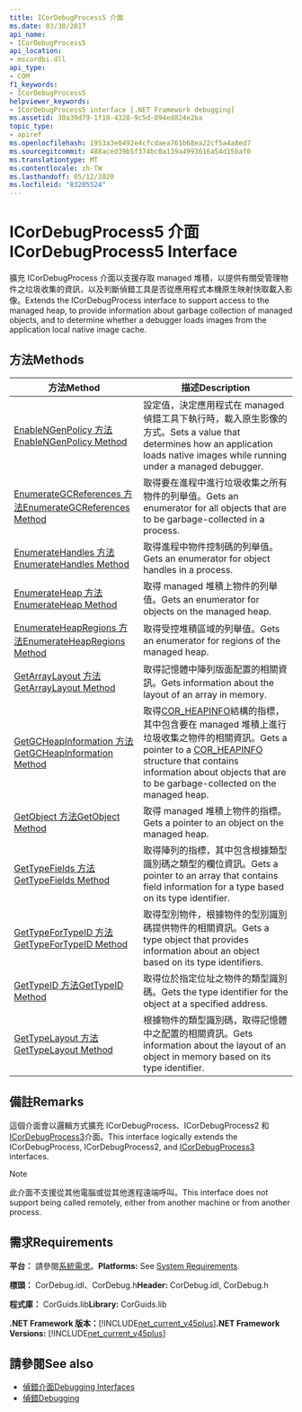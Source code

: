 ```yaml
---
title: ICorDebugProcess5 介面
ms.date: 03/30/2017
api_name:
- ICorDebugProcess5
api_location:
- mscordbi.dll
api_type:
- COM
f1_keywords:
- ICorDebugProcess5
helpviewer_keywords:
- ICorDebugProcess5 interface [.NET Framework debugging]
ms.assetid: 30a39d79-1f10-4328-9c5d-094ed824e2ba
topic_type:
- apiref
ms.openlocfilehash: 1953a3e0492e4cfcdaea761b68ea22cf5a4a8ed7
ms.sourcegitcommit: 488aced39b5f374bc0a139a4993616a54d15baf0
ms.translationtype: MT
ms.contentlocale: zh-TW
ms.lasthandoff: 05/12/2020
ms.locfileid: "83205524"
---
```

# <a name="icordebugprocess5-interface"></a><span data-ttu-id="d89f9-102">ICorDebugProcess5 介面</span><span class="sxs-lookup"><span data-stu-id="d89f9-102">ICorDebugProcess5 Interface</span></span>
<span data-ttu-id="d89f9-103">擴充 ICorDebugProcess 介面以支援存取 managed 堆積，以提供有關受管理物件之垃圾收集的資訊，以及判斷偵錯工具是否從應用程式本機原生映射快取載入影像。</span><span class="sxs-lookup"><span data-stu-id="d89f9-103">Extends the ICorDebugProcess interface to support access to the managed heap, to provide information about garbage collection of managed objects, and to determine whether a debugger loads images from the application local native image cache.</span></span>  
  
## <a name="methods"></a><span data-ttu-id="d89f9-104">方法</span><span class="sxs-lookup"><span data-stu-id="d89f9-104">Methods</span></span>  
  
|<span data-ttu-id="d89f9-105">方法</span><span class="sxs-lookup"><span data-stu-id="d89f9-105">Method</span></span>|<span data-ttu-id="d89f9-106">描述</span><span class="sxs-lookup"><span data-stu-id="d89f9-106">Description</span></span>|  
|------------|-----------------|  
|[<span data-ttu-id="d89f9-107">EnableNGenPolicy 方法</span><span class="sxs-lookup"><span data-stu-id="d89f9-107">EnableNGenPolicy Method</span></span>](icordebugprocess5-enablengenpolicy-method.md)|<span data-ttu-id="d89f9-108">設定值，決定應用程式在 managed 偵錯工具下執行時，載入原生影像的方式。</span><span class="sxs-lookup"><span data-stu-id="d89f9-108">Sets a value that determines how an application loads native images while running under a managed debugger.</span></span>|  
|[<span data-ttu-id="d89f9-109">EnumerateGCReferences 方法</span><span class="sxs-lookup"><span data-stu-id="d89f9-109">EnumerateGCReferences Method</span></span>](icordebugprocess5-enumerategcreferences-method.md)|<span data-ttu-id="d89f9-110">取得要在進程中進行垃圾收集之所有物件的列舉值。</span><span class="sxs-lookup"><span data-stu-id="d89f9-110">Gets an enumerator for all objects that are to be garbage-collected in a process.</span></span>|  
|[<span data-ttu-id="d89f9-111">EnumerateHandles 方法</span><span class="sxs-lookup"><span data-stu-id="d89f9-111">EnumerateHandles Method</span></span>](icordebugprocess5-enumeratehandles-method.md)|<span data-ttu-id="d89f9-112">取得進程中物件控制碼的列舉值。</span><span class="sxs-lookup"><span data-stu-id="d89f9-112">Gets an enumerator for object handles in a process.</span></span>|  
|[<span data-ttu-id="d89f9-113">EnumerateHeap 方法</span><span class="sxs-lookup"><span data-stu-id="d89f9-113">EnumerateHeap Method</span></span>](icordebugprocess5-enumerateheap-method.md)|<span data-ttu-id="d89f9-114">取得 managed 堆積上物件的列舉值。</span><span class="sxs-lookup"><span data-stu-id="d89f9-114">Gets an enumerator for objects on the managed heap.</span></span>|  
|[<span data-ttu-id="d89f9-115">EnumerateHeapRegions 方法</span><span class="sxs-lookup"><span data-stu-id="d89f9-115">EnumerateHeapRegions Method</span></span>](icordebugprocess5-enumerateheapregions-method.md)|<span data-ttu-id="d89f9-116">取得受控堆積區域的列舉值。</span><span class="sxs-lookup"><span data-stu-id="d89f9-116">Gets an enumerator for regions of the managed heap.</span></span>|  
|[<span data-ttu-id="d89f9-117">GetArrayLayout 方法</span><span class="sxs-lookup"><span data-stu-id="d89f9-117">GetArrayLayout Method</span></span>](icordebugprocess5-getarraylayout-method.md)|<span data-ttu-id="d89f9-118">取得記憶體中陣列版面配置的相關資訊。</span><span class="sxs-lookup"><span data-stu-id="d89f9-118">Gets information about the layout of an array in memory.</span></span>|  
|[<span data-ttu-id="d89f9-119">GetGCHeapInformation 方法</span><span class="sxs-lookup"><span data-stu-id="d89f9-119">GetGCHeapInformation Method</span></span>](icordebugprocess5-getgcheapinformation-method.md)|<span data-ttu-id="d89f9-120">取得[COR_HEAPINFO](cor-heapinfo-structure.md)結構的指標，其中包含要在 managed 堆積上進行垃圾收集之物件的相關資訊。</span><span class="sxs-lookup"><span data-stu-id="d89f9-120">Gets a pointer to a [COR_HEAPINFO](cor-heapinfo-structure.md) structure that contains information about objects that are to be garbage-collected on the managed heap.</span></span>|  
|[<span data-ttu-id="d89f9-121">GetObject 方法</span><span class="sxs-lookup"><span data-stu-id="d89f9-121">GetObject Method</span></span>](icordebugprocess5-getobject-method.md)|<span data-ttu-id="d89f9-122">取得 managed 堆積上物件的指標。</span><span class="sxs-lookup"><span data-stu-id="d89f9-122">Gets a pointer to an object on the managed heap.</span></span>|  
|[<span data-ttu-id="d89f9-123">GetTypeFields 方法</span><span class="sxs-lookup"><span data-stu-id="d89f9-123">GetTypeFields Method</span></span>](icordebugprocess5-gettypefields-method.md)|<span data-ttu-id="d89f9-124">取得陣列的指標，其中包含根據類型識別碼之類型的欄位資訊。</span><span class="sxs-lookup"><span data-stu-id="d89f9-124">Gets a pointer to an array that contains field information for a type based on its type identifier.</span></span>|  
|[<span data-ttu-id="d89f9-125">GetTypeForTypeID 方法</span><span class="sxs-lookup"><span data-stu-id="d89f9-125">GetTypeForTypeID Method</span></span>](icordebugprocess5-gettypefortypeid-method.md)|<span data-ttu-id="d89f9-126">取得型別物件，根據物件的型別識別碼提供物件的相關資訊。</span><span class="sxs-lookup"><span data-stu-id="d89f9-126">Gets a type object that provides information about an object based on its type identifiers.</span></span>|  
|[<span data-ttu-id="d89f9-127">GetTypeID 方法</span><span class="sxs-lookup"><span data-stu-id="d89f9-127">GetTypeID Method</span></span>](icordebugprocess5-gettypeid-method.md)|<span data-ttu-id="d89f9-128">取得位於指定位址之物件的類型識別碼。</span><span class="sxs-lookup"><span data-stu-id="d89f9-128">Gets the type identifier for the object at a specified address.</span></span>|  
|[<span data-ttu-id="d89f9-129">GetTypeLayout 方法</span><span class="sxs-lookup"><span data-stu-id="d89f9-129">GetTypeLayout Method</span></span>](icordebugprocess5-gettypelayout-method.md)|<span data-ttu-id="d89f9-130">根據物件的類型識別碼，取得記憶體中之配置的相關資訊。</span><span class="sxs-lookup"><span data-stu-id="d89f9-130">Gets information about the layout of an object in memory based on its type identifier.</span></span>|  
  
## <a name="remarks"></a><span data-ttu-id="d89f9-131">備註</span><span class="sxs-lookup"><span data-stu-id="d89f9-131">Remarks</span></span>  
 <span data-ttu-id="d89f9-132">這個介面會以邏輯方式擴充 ICorDebugProcess、ICorDebugProcess2 和[ICorDebugProcess3](icordebugprocess3-interface.md)介面。</span><span class="sxs-lookup"><span data-stu-id="d89f9-132">This interface logically extends the ICorDebugProcess, ICorDebugProcess2, and [ICorDebugProcess3](icordebugprocess3-interface.md) interfaces.</span></span>  
  
> [!NOTE]
> <span data-ttu-id="d89f9-133">此介面不支援從其他電腦或從其他進程遠端呼叫。</span><span class="sxs-lookup"><span data-stu-id="d89f9-133">This interface does not support being called remotely, either from another machine or from another process.</span></span>  
  
## <a name="requirements"></a><span data-ttu-id="d89f9-134">需求</span><span class="sxs-lookup"><span data-stu-id="d89f9-134">Requirements</span></span>  
 <span data-ttu-id="d89f9-135">**平台：** 請參閱[系統需求](../../get-started/system-requirements.md)。</span><span class="sxs-lookup"><span data-stu-id="d89f9-135">**Platforms:** See [System Requirements](../../get-started/system-requirements.md).</span></span>  
  
 <span data-ttu-id="d89f9-136">**標頭：** CorDebug.idl、CorDebug.h</span><span class="sxs-lookup"><span data-stu-id="d89f9-136">**Header:** CorDebug.idl, CorDebug.h</span></span>  
  
 <span data-ttu-id="d89f9-137">**程式庫：** CorGuids.lib</span><span class="sxs-lookup"><span data-stu-id="d89f9-137">**Library:** CorGuids.lib</span></span>  
  
 <span data-ttu-id="d89f9-138">**.NET Framework 版本：**[!INCLUDE[net_current_v45plus](../../../../includes/net-current-v45plus-md.md)]</span><span class="sxs-lookup"><span data-stu-id="d89f9-138">**.NET Framework Versions:** [!INCLUDE[net_current_v45plus](../../../../includes/net-current-v45plus-md.md)]</span></span>  
  
## <a name="see-also"></a><span data-ttu-id="d89f9-139">請參閱</span><span class="sxs-lookup"><span data-stu-id="d89f9-139">See also</span></span>

- [<span data-ttu-id="d89f9-140">偵錯介面</span><span class="sxs-lookup"><span data-stu-id="d89f9-140">Debugging Interfaces</span></span>](debugging-interfaces.md)
- [<span data-ttu-id="d89f9-141">偵錯</span><span class="sxs-lookup"><span data-stu-id="d89f9-141">Debugging</span></span>](index.md)
